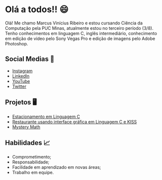 # Olá a todos!! :smile:

Olá! Me chamo Marcus Vinícius Ribeiro e estou cursando Ciência da Computação pela PUC Minas, atualmente estou no terceiro período (3/8). Tenho conhecimentos em linguagem C, inglês intermediário, conhecimento em edição de vídeo pelo Sony Vegas Pro e edição de imagens pelo Adobe Photoshop.

## Social Medias :camera_flash:
 - [Instagram](https://www.instagram.com/marcusvr07/) 
 - [LinkedIn](https://www.linkedin.com/in/marcusvr07/)
 - [YouTube](https://www.youtube.com/channel/UCtlMMny3YO58mgPUBsc1_Fw)
 - [Twitter](https://twitter.com/MarquinnVR)

## Projetos :desktop_computer:

 - [Estacionamento em Linguagem C](https://github.com/Marquinnnn/ProjetoLAEDI)
 - [Restaurante usando interface gráfica em Linguagem C e KISS](https://github.com/Marquinnnn/ProjetoLAEDII)
 - [Mystery Math](https://github.com/Marquinnnn/MysteryMath)
 
 ## Habilidades :chart_with_upwards_trend:
 
 - Comprometimento;
 - Responsabilidade;
 - Facilidade em aprendizado em novas áreas;
 - Trabalho em equipe.
